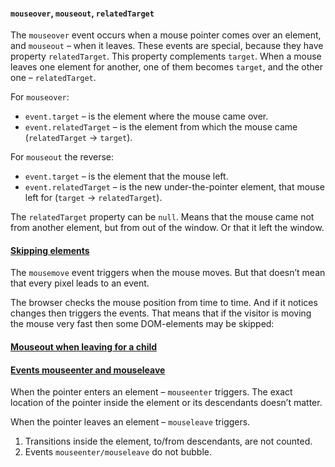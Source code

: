 
#### `mouseover`, `mouseout`, `relatedTarget`

The `mouseover` event occurs when a mouse pointer comes over an element, and `mouseout` – when it leaves.
These events are special, because they have property `relatedTarget`. This property complements `target`. When a mouse leaves one element for another, one of them becomes `target`, and the other one – `relatedTarget`.

For `mouseover`:
- `event.target` – is the element where the mouse came over.
- `event.relatedTarget` – is the element from which the mouse came (`relatedTarget` → `target`).

For `mouseout` the reverse:
- `event.target` – is the element that the mouse left.
- `event.relatedTarget` – is the new under-the-pointer element, that mouse left for (`target` → `relatedTarget`).

The `relatedTarget` property can be `null`.
Means that the mouse came not from another element, but from out of the window. Or that it left the window.


#### [Skipping elements](https://javascript.info/mousemove-mouseover-mouseout-mouseenter-mouseleave#skipping-elements)

The `mousemove` event triggers when the mouse moves. But that doesn’t mean that every pixel leads to an event.

The browser checks the mouse position from time to time. And if it notices changes then triggers the events.
That means that if the visitor is moving the mouse very fast then some DOM-elements may be skipped:


#### [Mouseout when leaving for a child](https://javascript.info/mousemove-mouseover-mouseout-mouseenter-mouseleave#mouseout-when-leaving-for-a-child)


#### [Events mouseenter and mouseleave](https://javascript.info/mousemove-mouseover-mouseout-mouseenter-mouseleave#events-mouseenter-and-mouseleave)
When the pointer enters an element – `mouseenter` triggers. The exact location of the pointer inside the element or its descendants doesn’t matter.

When the pointer leaves an element – `mouseleave` triggers.

1. Transitions inside the element, to/from descendants, are not counted.
2. Events `mouseenter/mouseleave` do not bubble.
